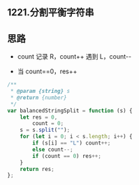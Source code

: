 ## 1221.分割平衡字符串

## 思路

- count 记录 R，count++
  遇到 L，count--

- 当 count==0，res++

```js
/**
 * @param {string} s
 * @return {number}
 */
var balancedStringSplit = function (s) {
	let res = 0,
		count = 0;
	s = s.split("");
	for (let i = 0; i < s.length; i++) {
		if (s[i] == "L") count++;
		else count--;
		if (count == 0) res++;
	}
	return res;
};
```
